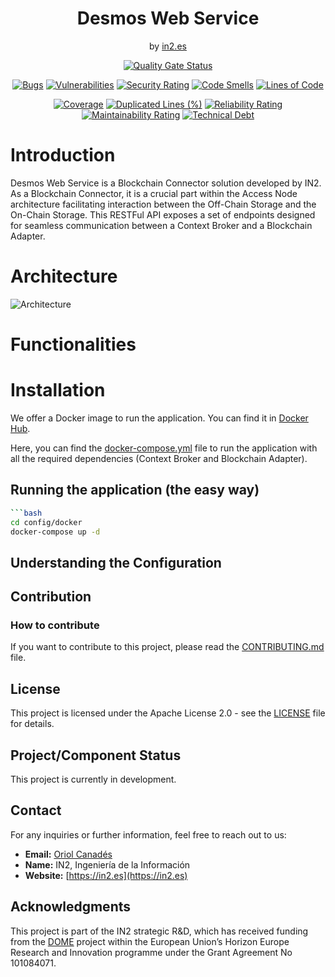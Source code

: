<div align="center">
<h1>Desmos Web Service</h1>
<span>by </span><a href="https://in2.es">in2.es</a>
<p><p>

[![Quality Gate Status](https://sonarcloud.io/api/project_badges/measure?project=in2workspace_desmos&metric=alert_status)](https://sonarcloud.io/dashboard?id=in2workspace_desmos)

[![Bugs](https://sonarcloud.io/api/project_badges/measure?project=in2workspace_desmos&metric=bugs)](https://sonarcloud.io/summary/new_code?id=in2workspace_desmos)
[![Vulnerabilities](https://sonarcloud.io/api/project_badges/measure?project=in2workspace_desmos&metric=vulnerabilities)](https://sonarcloud.io/dashboard?id=in2workspace_desmos)
[![Security Rating](https://sonarcloud.io/api/project_badges/measure?project=in2workspace_desmos&metric=security_rating)](https://sonarcloud.io/dashboard?id=in2workspace_desmos)
[![Code Smells](https://sonarcloud.io/api/project_badges/measure?project=in2workspace_desmos&metric=code_smells)](https://sonarcloud.io/summary/new_code?id=in2workspace_desmos)
[![Lines of Code](https://sonarcloud.io/api/project_badges/measure?project=in2workspace_desmos&metric=ncloc)](https://sonarcloud.io/dashboard?id=in2workspace_desmos)

[![Coverage](https://sonarcloud.io/api/project_badges/measure?project=in2workspace_desmos&metric=coverage)](https://sonarcloud.io/summary/new_code?id=in2workspace_desmos)
[![Duplicated Lines (%)](https://sonarcloud.io/api/project_badges/measure?project=in2workspace_desmos&metric=duplicated_lines_density)](https://sonarcloud.io/summary/new_code?id=in2workspace_desmos)
[![Reliability Rating](https://sonarcloud.io/api/project_badges/measure?project=in2workspace_desmos&metric=reliability_rating)](https://sonarcloud.io/dashboard?id=in2workspace_desmos)
[![Maintainability Rating](https://sonarcloud.io/api/project_badges/measure?project=in2workspace_desmos&metric=sqale_rating)](https://sonarcloud.io/dashboard?id=in2workspace_desmos)
[![Technical Debt](https://sonarcloud.io/api/project_badges/measure?project=in2workspace_desmos&metric=sqale_index)](https://sonarcloud.io/summary/new_code?id=in2workspace_desmos)

</div>

# Introduction
Desmos Web Service is a Blockchain Connector solution developed by IN2.
As a Blockchain Connector, it is a crucial part within the Access Node architecture
facilitating interaction between the Off-Chain Storage and the On-Chain Storage. 
This RESTFul API exposes a set of endpoints designed for seamless communication between a Context Broker and a Blockchain Adapter.

# Architecture
![Architecture](docs/images/desmos-architecture.png)

# Functionalities

# Installation

We offer a Docker image to run the application. You can find it in [Docker Hub](https://hub.docker.com/repository/docker/in2kizuna/desmos/general).

Here, you can find the [docker-compose.yml](config/docker/compose.yml) file to run the application with all the required dependencies (Context Broker and Blockchain Adapter).

## Running the application (the easy way)
```bash
```bash
cd config/docker
docker-compose up -d
```

## Understanding the Configuration

## Contribution

### How to contribute
If you want to contribute to this project, please read the [CONTRIBUTING.md](CONTRIBUTING.md) file.

## License
This project is licensed under the Apache License 2.0 - see the [LICENSE](LICENSE) file for details.

## Project/Component Status
This project is currently in development.

## Contact
For any inquiries or further information, feel free to reach out to us:

- **Email:** [Oriol Canadés](mailto:oriol.canades@in2.es)
- **Name:** IN2, Ingeniería de la Información
- **Website:** [https://in2.es](https://in2.es)

## Acknowledgments
This project is part of the IN2 strategic R&D, which has received funding from the [DOME](https://dome-marketplace.eu/) project within the European Union’s Horizon Europe Research and Innovation programme under the Grant Agreement No 101084071.
